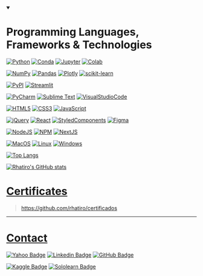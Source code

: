<!-- # Bio -->

<!-- - 👋 Hi, I’m Roberto Hatiro, or also @rhatiro. -->
<!-- - 👀 I’m interested in learning as much as possible about development, programming languages and data science to achieve my goal of migrating my professional career from audiovisual. -->
<!-- - 🌱 I’m currently learning HTML, CSS, JavaScript, jQuery, React, Python, SQL, Data Science and Machine Learning. -->
<!-- - 💞️ I’m looking to collaborate on all projects and challenges that give me the opportunity to demonstrate my potential. -->
<!-- - 📫 How to reach me can be through my email roberto.nishiyama@yahoo.com.br or [LinkedIn](https://www.linkedin.com/in/rhatiro/). -->

<!--  -->

<details open>
  <summary>
    <h1>Programming Languages, Frameworks & Technologies</h1>
  </summary>
  
[![Python](https://img.shields.io/badge/Python-FFD43B?logo=python&logoColor=blue)]()
[![Conda](https://img.shields.io/badge/conda-342B029.svg?logo=anaconda&logoColor=white)]()
[![Jupyter](https://img.shields.io/badge/Jupyter-F37626.svg?logo=Jupyter&logoColor=white)]()
[![Colab](https://img.shields.io/badge/Colab-F9AB00?logo=googlecolab&color=525252)]()

[![NumPy](https://img.shields.io/badge/Numpy-777BB4?logo=numpy&logoColor=white)]()
[![Pandas](https://img.shields.io/badge/Pandas-2C2D72?logo=pandas&logoColor=white)]()
[![Plotly](https://img.shields.io/badge/Plotly-239120?logo=plotly&logoColor=white)]()
[![scikit-learn](https://img.shields.io/badge/scikit_learn-F7931E?logo=scikit-learn&logoColor=white)]()
<!-- [![SciPy](https://img.shields.io/badge/SciPy-654FF0?logo=SciPy&logoColor=white)]() -->

[![PyPI](https://img.shields.io/badge/pypi-3775A9?logo=pypi&logoColor=white)]()
[![Streamlit](https://img.shields.io/badge/Streamlit-FF4B4B?logo=Streamlit&logoColor=white)]()

[![PyCharm](https://img.shields.io/badge/PyCharm-000000.svg?logo=PyCharm&logoColor=white)]()
[![Sublime Text](https://img.shields.io/badge/sublime_text-%23575757.svg?logo=sublime-text&logoColor=important)]()
[![VisualStudioCode](https://img.shields.io/badge/Visual_Studio_Code-0078D4?logo=visual%20studio%20code&logoColor=white)]()

[![HTML5](https://img.shields.io/badge/HTML5-E34F26?logo=html5&logoColor=white)]()
[![CSS3](https://img.shields.io/badge/CSS3-1572B6?logo=css3&logoColor=white)]()
[![JavaScript](https://img.shields.io/badge/JavaScript-323330?logo=javascript&logoColor=F7DF1E)]()
<!-- [![TypeScript](https://img.shields.io/badge/TypeScript-007ACC?logo=typescript&logoColor=white)]() -->

[![jQuery](https://img.shields.io/badge/jQuery-0769AD?logo=jquery&logoColor=white)]()
[![React](https://img.shields.io/badge/React-20232A?logo=react&logoColor=61DAFB)]()
[![StyledComponents](https://img.shields.io/badge/styled--components-DB7093?logo=styled-components&logoColor=white)]()
[![Figma](https://img.shields.io/badge/Figma-F24E1E?logo=figma&logoColor=white)]()

[![NodeJS](https://img.shields.io/badge/Node.js-339933?logo=nodedotjs&logoColor=white)]()
[![NPM](https://img.shields.io/badge/npm-CB3837?logo=npm&logoColor=white)]()
[![NextJS](https://img.shields.io/badge/next.js-000000?logo=nextdotjs&logoColor=white)]()

<!-- [![iOS](https://img.shields.io/badge/iOS-000000?logo=ios&logoColor=white)]() -->
[![MacOS](https://img.shields.io/badge/mac%20os-000000?logo=apple&logoColor=white)]()
[![Linux](https://img.shields.io/badge/Linux-FCC624?logo=linux&logoColor=black)]()
[![Windows](https://img.shields.io/badge/Windows-0078D6?logo=windows&logoColor=white)]()
<!-- [![Ubuntu](https://img.shields.io/badge/Ubuntu-E95420?logo=ubuntu&logoColor=white)]() -->
<!-- [![Lubuntu](https://img.shields.io/badge/Lubuntu-0068C8?logo=lubuntu&logoColor=white)]() -->
<!-- [![Zorin OS](https://img.shields.io/badge/Zorin%20OS-0CC1F3?logo=zorin&logoColor=white)]() -->

<!--  -->

<!-- [![Top Langs](https://github-readme-stats.vercel.app/api/top-langs/?username=rhatiro&theme=transparent)]() -->

[![Top Langs](https://github-readme-stats.vercel.app/api/top-langs/?username=rhatiro&layout=compact&theme=transparent)]()

[![Rhatiro's GitHub stats](https://github-readme-stats.vercel.app/api?username=rhatiro&theme=transparent)]()

<!--  -->

</details>

<!--  -->

#

# [Certificates](https://github.com/rhatiro/certificados)
> https://github.com/rhatiro/certificados

---

<!--  -->

# [Contact](mailto:roberto.nishiyama@yahoo.com.br)

[![Yahoo Badge](https://img.shields.io/badge/roberto.nishiyama@yahoo.com.br-410093?logo=yahoo)](mailto:roberto.nishiyama@yahoo.com.br)
[![Linkedin Badge](https://img.shields.io/badge/Roberto%20Hatiro-blue?logo=linkedin&logoColor=white)](https://www.linkedin.com/in/rhatiro/)
[![GitHub Badge](https://img.shields.io/badge/rhatiro-black?logo=github&logoColor=white)](https://github.com/rhatiro)

[![Kaggle Badge](https://img.shields.io/badge/Kaggle-20BEFF?logo=Kaggle&logoColor=white)](https://www.kaggle.com/robertohatiro)
[![Sololearn Badge](https://img.shields.io/badge/Sololearn-3a464b?logo=Sololearn&logoColor=white)](https://www.sololearn.com/profile/25785988)

<!--  -->

<!---
rhatiro/rhatiro is a ✨ special ✨ repository because its `README.md` (this file) appears on your GitHub profile.
You can click the Preview link to take a look at your changes.
--->

